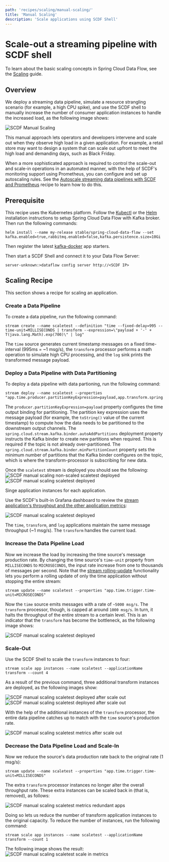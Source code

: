 ```yaml
---
path: 'recipes/scaling/manual-scaling/'
title: 'Manual Scaling'
description: 'Scale applications using SCDF Shell'
---
```


# Scale-out a streaming pipeline with SCDF shell

To learn about the basic scaling concepts in Spring Cloud Data Flow, see the [Scaling](%currentPath%/feature-guides/streams/scaling/) guide.

## Overview

We deploy a streaming data pipeline, simulate a resource strangling scenario (for example, a high CPU spike), and use the SCDF shell to manually increase the number of consumer application instances to handle the increased load, as the following image shows:

![SCDF Manual Scaling](images/scdf-scale-manual.png)

This manual approach lets operators and developers intervene and scale out when they observe high load in a given application. For example, a retail store may want to design a system that can scale out upfront to meet the high load and demanding days, such as Black Friday.

When a more sophisticated approach is required to control the scale-out and scale-in operations in an automated manner, with the help of SCDF's monitoring support using Prometheus, you can configure and set up autoscaling rules. See the [Autoscale streaming data pipelines with SCDF and Prometheus](%currentPath%/recipes/scaling/autoscaling/) recipe to learn how to do this.

## Prerequisite

This recipe uses the Kubernetes platform. Follow the [Kubectl](%currentPath%/installation/kubernetes/kubectl/) or the [Helm](%currentPath%/installation/kubernetes/helm/) installation instructions to setup Spring Cloud Data Flow with Kafka broker. Then run the following commands:

```shell
helm install --name my-release stable/spring-cloud-data-flow --set kafka.enabled=true,rabbitmq.enabled=false,kafka.persistence.size=10Gi
```

Then register the latest [kafka-docker](https://dataflow.spring.io/kafka-docker-latest) app starters.

Then start a SCDF Shell and connect it to your Data Flow Server:

```shell
server-unknown:>dataflow config server http://<SCDF IP>
```

## Scaling Recipe

This section shows a recipe for scaling an application.

### Create a Data Pipeline

To create a data pipeline, run the following command:

```shell
stream create --name scaletest --definition "time --fixed-delay=995 --time-unit=MILLISECONDS | transform --expression=\"payload + '-' + T(java.lang.Math).exp(700)\" | log"
```

The `time` source generates current timestamp messages on a fixed time-interval (995ms = ~1 msg/s), the `transform` processor performs a math operation to simulate high CPU processing, and the `log` sink prints the transformed message payload.

### Deploy a Data Pipeline with Data Partitioning

To deploy a data pipeline with data partioning, run the following command:

```shell
stream deploy --name scaletest --properties "app.time.producer.partitionKeyExpression=payload,app.transform.spring.cloud.stream.kafka.binder.autoAddPartitions=true,app.transform.spring.cloud.stream.kafka.binder.minPartitionCount=4"
```

The `producer.partitionKeyExpression=payload` property configures the time output binding for partitioning. The partition key expression uses the message payload (for example, the `toString()` value of the current timestamp) to compute how the data needs to be partitioned to the downstream output channels.
The `spring.cloud.stream.kafka.binder.autoAddPartitions` deployment property instructs the Kafka binder to create new partitions when required. This is required if the topic is not already over-partitioned.
The `spring.cloud.stream.kafka.binder.minPartitionCount` property sets the minimum number of partitions that the Kafka binder configures on the topic, which is where the transform-processor is subscribing for new data.

Once the `scaletest` stream is deployed you should see the following:
![SCDF manual scaling non-scaled scaletest deployed](images/SCDF-scale-manual-scaletest-non-scaled-stream-deployed.png)
![SCDF manual scaling scaletest deployed](images/SCDF-scale-manual-scaletest-non-scaled-apps-deployed.png)

Singe application instances for each application.

Use the SCDF's built-in Grafana dashboard to review the [stream application's throughput and the other application metrics](%currentPath%/feature-guides/streams/monitoring/#prometheus-1):

![SCDF manual scaling scaletest deployed](images/scdf-scale-manual-scaletest-metrics.png)

The `time`, `transform`, and `log` applications maintain the same message throughput (~1 msg/s). The `transform` handles the current load.

### Increase the Data Pipeline Load

Now we increase the load by increasing the time source's message production rate. By changing the time source's `time-unit` property from `MILLISECONDS` to `MICROSECONDS`, the input rate  increase from one to thousands of messages per second.
Note that the [stream rolling-update](%currentPath%/stream-developer-guides/continuous-delivery/) functionality lets you perform a rolling update of only the time application without stopping the entire stream:

```shell
stream update --name scaletest --properties "app.time.trigger.time-unit=MICROSECONDS"
```

Now the `time` source emits messages with a rate of `~5000 msg/s`. The `transform` processor, though, is capped at around `1000 msg/s`. In turn, it halts the throughput of the entire stream to a certain level. This is an indicator that the `transform` has become the bottleneck, as the following image shows:

![SCDF manual scaling scaletest deployed](images/scdf-scale-manual-scaletest-bottleneck-metrics.png)

### Scale-Out

Use the SCDF Shell to scale the `transform` instances to four:

```shell
stream scale app instances --name scaletest --applicationName transform --count 4
```

As a result of the previous command, three additional transform instances are deployed, as the following images show:

![SCDF manual scaling scaletest deployed after scale out](images/SCDF-scale-manual-scaletest-scaled-stream-deployed.png)
![SCDF manual scaling scaletest deployed after scale out](images/SCDF-scale-manual-scaletest-scaled-apps-deployed.png)

With the help of the additional instances of the `transform` processor, the entire data pipeline catches up to match with the `time` source's production rate.

![SCDF manual scaling scaletest metrics after scale out](images/scdf-scale-manual-scaletest-scaleout-metrics.png)

### Decrease the Data Pipeline Load and Scale-In

Now we reduce the source's data production rate back to the original rate (1 msg/s):

```shell
stream update --name scaletest --properties "app.time.trigger.time-unit=MILLISECONDS"
```

The extra `transform` processor instances no longer alter the overall throughput rate. These extra instances can be scaled back in (that is, removed), as follows:

![SCDF manual scaling scaletest metrics redundant apps](images/scdf-scale-manual-scaletest-redundant-apps-metrics.png)

Doing so lets us reduce the number of transform application instances to the original capacity. To reduce the number of instances, run the following command:

```shell
stream scale app instances --name scaletest --applicationName transform --count 1
```

The following image shows the result:
![SCDF manual scaling scaletest scale in metrics](images/scdf-scale-manual-scaletest-scalein-metrics.png)
